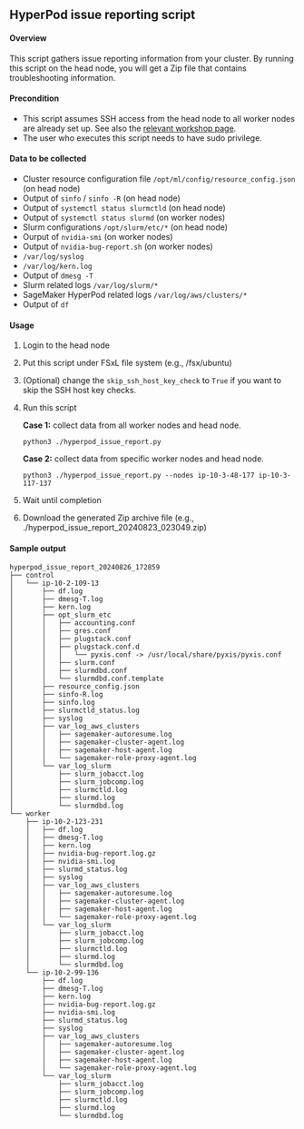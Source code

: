 ## HyperPod issue reporting script


#### Overview

This script gathers issue reporting information from your cluster. By running this script on the head node, you will get a Zip file that contains troubleshooting information.


#### Precondition

- This script assumes SSH access from the head node to all worker nodes are already set up. See also the [relevant workshop page](https://catalog.workshops.aws/sagemaker-hyperpod/en-US/01-cluster/07-ssh-compute).
- The user who executes this script needs to have sudo privilege.


#### Data to be collected

- Cluster resource configuration file `/opt/ml/config/resource_config.json` (on head node)
- Output of `sinfo` / `sinfo -R` (on head node)
- Output of `systemctl status slurmctld` (on head node)
- Output of `systemctl status slurmd` (on worker nodes)
- Slurm configurations `/opt/slurm/etc/*` (on head node)
- Ourput of `nvidia-smi` (on worker nodes)
- Output of `nvidia-bug-report.sh` (on worker nodes)
- `/var/log/syslog`
- `/var/log/kern.log`
- Output of `dmesg -T`
- Slurm related logs `/var/log/slurm/*`
- SageMaker HyperPod related logs `/var/log/aws/clusters/*`
- Output of `df`


#### Usage

1. Login to the head node
1. Put this script under FSxL file system (e.g., /fsx/ubuntu)
1. (Optional) change the `skip_ssh_host_key_check` to `True` if you want to skip the SSH host key checks.
1. Run this script

    **Case 1:** collect data from all worker nodes and head node.
    ```
    python3 ./hyperpod_issue_report.py
    ```

    **Case 2:** collect data from specific worker nodes and head node.
    ```
    python3 ./hyperpod_issue_report.py --nodes ip-10-3-48-177 ip-10-3-117-137
    ```

1. Wait until completion
1. Download the generated Zip archive file (e.g., ./hyperpod_issue_report_20240823_023049.zip)




#### Sample output

```
hyperpod_issue_report_20240826_172859
├── control
│   └── ip-10-2-109-13
│       ├── df.log
│       ├── dmesg-T.log
│       ├── kern.log
│       ├── opt_slurm_etc
│       │   ├── accounting.conf
│       │   ├── gres.conf
│       │   ├── plugstack.conf
│       │   ├── plugstack.conf.d
│       │   │   └── pyxis.conf -> /usr/local/share/pyxis/pyxis.conf
│       │   ├── slurm.conf
│       │   ├── slurmdbd.conf
│       │   └── slurmdbd.conf.template
│       ├── resource_config.json
│       ├── sinfo-R.log
│       ├── sinfo.log
│       ├── slurmctld_status.log
│       ├── syslog
│       ├── var_log_aws_clusters
│       │   ├── sagemaker-autoresume.log
│       │   ├── sagemaker-cluster-agent.log
│       │   ├── sagemaker-host-agent.log
│       │   └── sagemaker-role-proxy-agent.log
│       └── var_log_slurm
│           ├── slurm_jobacct.log
│           ├── slurm_jobcomp.log
│           ├── slurmctld.log
│           ├── slurmd.log
│           └── slurmdbd.log
└── worker
    ├── ip-10-2-123-231
    │   ├── df.log
    │   ├── dmesg-T.log
    │   ├── kern.log
    │   ├── nvidia-bug-report.log.gz
    │   ├── nvidia-smi.log
    │   ├── slurmd_status.log
    │   ├── syslog
    │   ├── var_log_aws_clusters
    │   │   ├── sagemaker-autoresume.log
    │   │   ├── sagemaker-cluster-agent.log
    │   │   ├── sagemaker-host-agent.log
    │   │   └── sagemaker-role-proxy-agent.log
    │   └── var_log_slurm
    │       ├── slurm_jobacct.log
    │       ├── slurm_jobcomp.log
    │       ├── slurmctld.log
    │       ├── slurmd.log
    │       └── slurmdbd.log
    └── ip-10-2-99-136
        ├── df.log
        ├── dmesg-T.log
        ├── kern.log
        ├── nvidia-bug-report.log.gz
        ├── nvidia-smi.log
        ├── slurmd_status.log
        ├── syslog
        ├── var_log_aws_clusters
        │   ├── sagemaker-autoresume.log
        │   ├── sagemaker-cluster-agent.log
        │   ├── sagemaker-host-agent.log
        │   └── sagemaker-role-proxy-agent.log
        └── var_log_slurm
            ├── slurm_jobacct.log
            ├── slurm_jobcomp.log
            ├── slurmctld.log
            ├── slurmd.log
            └── slurmdbd.log
```
